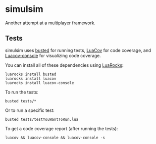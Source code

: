 # simulsim
Another attempt at a multiplayer framework.

## Tests
simulsim uses [busted](https://olivinelabs.com/busted/) for running tests, [LuaCov](https://keplerproject.github.io/luacov/) for code coverage, and [Luacov-console](https://github.com/spacewander/luacov-console) for visualizing code coverage.

You can install all of these dependencies using [LuaRocks](https://luarocks.org/):

    luarocks install busted
    luarocks install luacov
    luarocks install luacov-console

To run the tests:

    busted tests/*

Or to run a specific test:

    busted tests/testYouWantToRun.lua

To get a code coverage report (after running the tests):

    luacov && luacov-console && luacov-console -s
